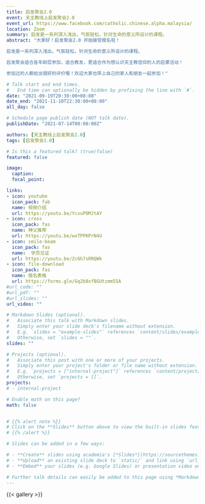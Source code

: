 ```yaml
---
title: 启发聚会2.0
event: 天主教线上启发聚会2.0
event_url: https://www.facebook.com/catholic.chinese.alpha.malaysia/
location: Zoom
summary: 启发是一系列深入浅出，气氛轻松，针对生命的意义所设计的课程。
abstract: "大家好！启发聚会2.0 开始接受报名啦！

启发是一系列深入浅出，气氛轻松，针对生命的意义所设计的课程。

启发聚会适合各年龄层参加，适合教友，更适合作为想认识天主教信仰的人的启蒙活动！

参加过的人都给出很好的评价喔！欢迎大家也带上自己的家人和朋友一起参加！"

# Talk start and end times.
#   End time can optionally be hidden by prefixing the line with `#`.
date: "2021-09-19T20:30:00+08:00"
date_end: "2021-11-10T22:30:00+08:00"
all_day: false

# Schedule page publish date (NOT talk date).
publishDate: "2021-07-14T00:00:00Z"

authors: [天主教线上启发聚会2.0]
tags: [启发聚会2.0]

# Is this a featured talk? (true/false)
featured: false

image:
  caption:
  focal_point:

links:
- icon: youtube
  icon_pack: fab
  name: 视频介绍
  url: https://youtu.be/YcxuPOMJtAY
- icon: cross
  icon_pack: fas
  name: 神父推荐
  url: https://youtu.be/wxTPPKPrN4U
- icon: smile-beam
  icon_pack: fas
  name:  学员见证
  url: https://youtu.be/Zc6h7sRRQWk
- icon: file-download
  icon_pack: fas
  name: 报名表格
  url: https://forms.gle/Gq2b8xfBGUtzmm55A
#url_code: ""
#url_pdf: ""
#url_slides: ""
url_video: ""

# Markdown Slides (optional).
#   Associate this talk with Markdown slides.
#   Simply enter your slide deck's filename without extension.
#   E.g. `slides = "example-slides"` references `content/slides/example-slides.md`.
#   Otherwise, set `slides = ""`.
slides: ""

# Projects (optional).
#   Associate this post with one or more of your projects.
#   Simply enter your project's folder or file name without extension.
#   E.g. `projects = ["internal-project"]` references `content/project/deep-learning/index.md`.
#   Otherwise, set `projects = []`.
projects:
# - internal-project

# Enable math on this page?
math: false


# {{% alert note %}}
# Click on the **Slides** button above to view the built-in slides feature.
# {{% /alert %}}

# Slides can be added in a few ways:

# - **Create** slides using academia's [*Slides*](https://sourcethemes.com/academic/docs/managing-content/#create-slides) feature and link using `slides` parameter in the front matter of the talk file
# - **Upload** an existing slide deck to `static/` and link using `url_slides` parameter in the front matter of the talk file
# - **Embed** your slides (e.g. Google Slides) or presentation video on this page using [shortcodes](https://sourcethemes.com/academic/docs/writing-markdown-latex/).

# Further talk details can easily be added to this page using *Markdown* and $\rm \LaTeX$ math code.
---
```

{{< gallery >}}
